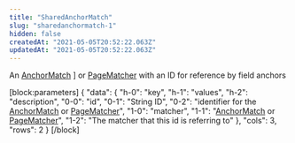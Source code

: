 ```yaml
---
title: "SharedAnchorMatch"
slug: "sharedanchormatch-1"
hidden: false
createdAt: "2021-05-05T20:52:22.063Z"
updatedAt: "2021-05-05T20:52:22.063Z"
---
```

An [AnchorMatch](ref:anchormatch) ] or [PageMatcher](ref:pagematcher) with an ID for reference by field anchors

[block:parameters]
{
  "data": {
    "h-0": "key",
    "h-1": "values",
    "h-2": "description",
    "0-0": "id",
    "0-1": "String ID",
    "0-2": "identifier for the [AnchorMatch](ref:anchormatch) or [PageMatcher](ref:pagematcher)",
    "1-0": "matcher",
    "1-1": "[AnchorMatch](ref:anchormatch) or [PageMatcher](ref:pagematcher)",
    "1-2": "The matcher that this id is referring to"
  },
  "cols": 3,
  "rows": 2
}
[/block]